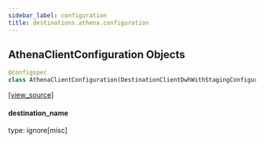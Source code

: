 ```yaml
---
sidebar_label: configuration
title: destinations.athena.configuration
---
```


## AthenaClientConfiguration Objects

```python
@configspec
class AthenaClientConfiguration(DestinationClientDwhWithStagingConfiguration)
```

[[view_source]](https://github.com/dlt-hub/dlt/blob/30d0f64fb2cdbacc2e88fdb304371650f417e1f0/dlt/destinations/athena/configuration.py#L9)

#### destination\_name

type: ignore[misc]

